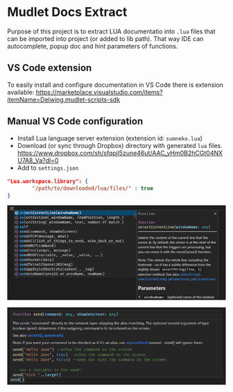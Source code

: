# Mudlet Docs Extract

Purpose of this project is to extract LUA documentatio into `.lua` files that can be imported
into project (or added to lib path). That way IDE can autocomplete, popup doc and hint parameters of functions.

## VS Code extension
To easily install and configure documentation in VS Code there is extension available:
https://marketplace.visualstudio.com/items?itemName=Delwing.mudlet-scripts-sdk

## Manual VS Code configuration

* Install Lua language server extension (extension id: `sumneko.lua`)
* Download (or sync through Dropbox) directory with generated `lua` files. https://www.dropbox.com/sh/sfqpjl5zune46ut/AAC_vHm0B2hCGt04NXU7A8_Va?dl=0
* Add to `settings.json`
```json
"Lua.workspace.library": {
        "/path/to/downloaded/lua/files/" : true
}
```

![](https://raw.githubusercontent.com/Delwing/mudlet-docs/media/screenshot1.png)

![](https://raw.githubusercontent.com/Delwing/mudlet-docs/media/screenshot2.png)
